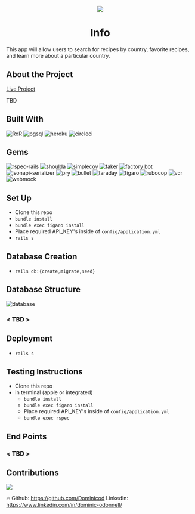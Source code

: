<p align="center">
  <img src="https://blog.dominwrites.com/wp-content/uploads/2022/07/cropped-cropped-cropped-D-1.png" />
</p>
<center><h1>Info</h1></center>
 This app will allow users to search for recipes by country, favorite recipes, and learn more about a particular country.

## About the Project

<a href="https://lunch-and-learn-2022.herokuapp.com/api/v1">Live Project</a>

TBD

## Built With
![RoR](https://img.shields.io/badge/Ruby_on_Rails-CC0000?style=for-the-badge&logo=ruby-on-rails&logoColor=white)
![pgsql](https://img.shields.io/badge/PostgreSQL-316192?style=for-the-badge&logo=postgresql&logoColor=white)
![heroku](https://img.shields.io/badge/heroku-316192?style=for-the-badge&logo=heroku&logoColor=white)
![circleci](https://img.shields.io/badge/circleci-316192?style=for-the-badge&logo=circle&logoColor=white)

## Gems
![rspec-rails](https://img.shields.io/gem/v/rspec-rails?label=rspec-rails&style=flat-square)
![shoulda](https://img.shields.io/gem/v/shoulda-matchers?label=shoulda-matchers&style=flat-square)
![simplecov](https://img.shields.io/gem/v/simplecov?label=simplecov&style=flat-square)
![faker](https://img.shields.io/gem/v/faker?color=blue&label=faker)
![factory bot](https://img.shields.io/gem/v/factory_bot_rails?color=blue&label=factory_bot_rails)
![jsonapi-serializer](https://img.shields.io/gem/v/jsonapi-serializer?color=blue&label=jsonapi-serializer)
![pry](https://img.shields.io/gem/v/pry?color=blue&label=pry)
![bullet](https://img.shields.io/gem/v/bullet?color=blue&label=bullet)
![faraday](https://img.shields.io/gem/v/faraday?color=blue&label=faraday)
![figaro](https://img.shields.io/gem/v/figaro?color=blue&label=figaro)
![rubocop](https://img.shields.io/gem/v/rubocop?color=blue&label=rubocop)
![vcr](https://img.shields.io/gem/v/vcr?color=blue&label=vcr)
![webmock](https://img.shields.io/gem/v/webmock?color=blue&label=webmock)


## Set Up
- Clone this repo
- `bundle install`
- `bundle exec figaro install`
- Place required API_KEY's inside of `config/application.yml`
- `rails s`

## Database Creation
- `rails db:{create,migrate,seed}`

## Database Structure

![database]()
### < TBD >

## Deployment
- `rails s`

## Testing Instructions

- Clone this repo
- in terminal (apple or integrated)
    * `bundle install`
    * `bundle exec figaro install`
    * Place required API_KEY's inside of `config/application.yml`
    * `bundle exec rspec`

## End Points

### < TBD >

## Contributions
<a href="https://github.com/Dominicod/rails-engine-lite/graphs/contributors">
  <img src="https://contrib.rocks/image?repo=Dominicod/rails-engine-lite" />
</a>
<p>🔥 Github: <a href="https://github.com/Dominicod">https://github.com/Dominicod</a> LinkedIn: <a href="https://www.linkedin.com/in/dominic-odonnell/">https://www.linkedin.com/in/dominic-odonnell/</a>  </p>


